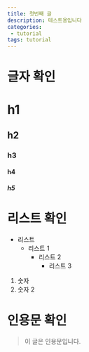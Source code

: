 ```yaml
---
title: 첫번째 글
description: 테스트용입니다
categories:
 - tutorial
tags: tutorial
---
```




# 글자 확인

# h1

## h2

### h3

#### h4

##### h5



# 리스트 확인

- 리스트
   - 리스트 1
      - 리스트 2
         - 리스트 3

1. 숫자
2. 숫자 2



# 인용문 확인

> 이 글은 인용문입니다.









